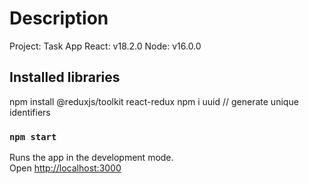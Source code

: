 # Description

  Project: Task App
  React: v18.2.0
  Node: v16.0.0

## Installed libraries

  npm install @reduxjs/toolkit react-redux
  npm i uuid    // generate unique identifiers


### `npm start`

Runs the app in the development mode.\
Open [http://localhost:3000](http://localhost:3000)